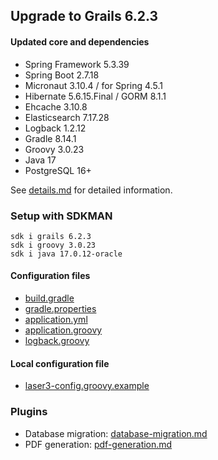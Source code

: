 
## Upgrade to Grails 6.2.3

#### Updated core and dependencies

- Spring Framework 5.3.39
- Spring Boot 2.7.18
- Micronaut 3.10.4 / for Spring 4.5.1
- Hibernate 5.6.15.Final / GORM 8.1.1
- Ehcache 3.10.8
- Elasticsearch 7.17.28
- Logback 1.2.12
- Gradle 8.14.1
- Groovy 3.0.23
- Java 17
- PostgreSQL 16+

See [details.md](./details.md) for detailed information.

### Setup with SDKMAN

    sdk i grails 6.2.3
    sdk i groovy 3.0.23
    sdk i java 17.0.12-oracle

#### Configuration files

- [build.gradle](../build.gradle)
- [gradle.properties](../gradle.properties)
- [application.yml](../grails-app/conf/application.yml)
- [application.groovy](../grails-app/conf/application.groovy)
- [logback.groovy](../grails-app/conf/logback.groovy)

#### Local configuration file

- [laser3-config.groovy.example](../files/server/laser3-config.groovy.example)

### Plugins 

- Database migration: [database-migration.md](./database-migration.md)
- PDF generation: [pdf-generation.md](./pdf-generation.md)
